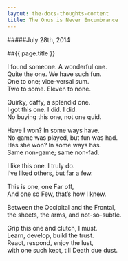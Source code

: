 ```yaml
---
layout: the-docs-thoughts-content
title: The Onus is Never Encumbrance
---
```

#####July 28th, 2014

##{{ page.title }}

I found someone. A wonderful one.  
Quite the one. We have such fun.  
One to one; vice-versal sum.  
Two to some. Eleven to none.  

Quirky, daffy, a splendid one.  
I got this one. I did. I did.  
No buying this one, not one quid.  

Have I won? In some ways have.  
No game was played, but fun was had.  
Has she won? In some ways has.  
Same non-game; same non-fad.  

I like this one. I truly do.  
I’ve liked others, but far a few.  

This is one, one Far off,  
And one so Few, that’s how I knew.  

Between the Occipital and the Frontal,  
the sheets, the arms, and not-so-subtle.  

Grip this one and clutch, I must.  
Learn, develop, build the trust.  
React, respond, enjoy the lust,  
with one such kept, till Death due dust.  
